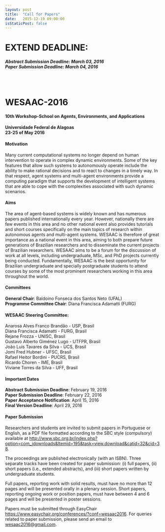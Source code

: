 ```yaml
---
layout: post
title:  "Call for Papers"
date:   2015-12-19 09:00:00
isStaticPost: false
---
```


# EXTEND DEADLINE:

##### Abstract Submission Deadline: March 03, 2016 <br> Paper Submission Deadline: March 04, 2016 <br><br><br><br>

# WESAAC-2016

#### 10th Workshop-School on Agents, Environments, and Applications

#### Universidade Federal de Alagoas <br> 23-25 of May 2016

#### Motivation

Many current computational systems no longer depend on human intervention to operate in complex dynamic environments. Some of the key features that allow such systems to autonomously operate include the ability to make rational decisions and to react to changes in a timely way. In that respect, agent systems and multi-agent environments provide a computing paradigm that supports the development of intelligent systems that are able to cope with the complexities associated with such dynamic scenarios.

#### Aims

The area of agent-based systems is widely known and has numerous papers published internationally every year. However, nationally there are few events in this area and no other national event also provides tutorials and short courses specifically on the main topics of research within autonomous agents and multi-agent systems. WESAAC is therefore of great importance as a national event in this area, aiming to both prepare future generations of Brazilian researchers and to disseminate the current projects of Brazilian researchers. WESAAC aims to be a forum for the discussion of work at all levels, including undergraduate, MSc, and PhD projects currently being conducted. Fundamentally, WESAAC is the best opportunity for Brazilian undergraduate and specially postgraduate students to attend courses by some of the most prominent researchers working in this area throughout the world.

#### Committees

**General Chair**: Baldoino Fonseca dos Santos Neto (UFAL) <br>
**Programme Committee Chair**: Diana Francisca Adamatti (FURG)

#### WESAAC Steering Committee:

Anarosa Alves Franco Brandão - USP, Brasil <br>
Diana Francisca Adamatti - FURG, Brasil <br>
Rejane Frozza - UNISC, Brasil <br>
Gustavo Alberto Giménez Lugo - UTFPR, Brasil <br>
João Luis Tavares da Silva - UCS, Brasil <br>
Jomi Fred Hubner - UFSC, Brasil <br>
Rafael Heitor Bordini - PUCRS, Brasil <br>
Ricardo Choren - IME, Brasil <br>
Viviane Torres da Silva - UFF, Brasil

#### Important Dates

**Abstract Submission Deadline**: February 19,  2016 <br>
**Paper Submission Deadline**: February 22, 2016 <br>
**Paper Acceptance Notification**: April 15, 2016 <br>
**Final Version Deadline**: April 29, 2016

#### Paper Submission

Researchers and students are invited to submit papers in Portuguese or English, as a PDF file formatted according to the SBC style (compulsory) available at <http://www.sbc.org.br/index.php?option=com_jdownloads&Itemid=195&task=view.download&catid=32&cid=38>.

The proceedings are published electronically (with an ISBN). Three separate tracks have been created for paper submission: (i) full papers, (ii) short papers (i.e., extended abstracts), and (iii) short papers written by undergraduate students.

Full papers, reporting work with solid results, must have no more than 12 pages and will be presented orally in a plenary session. Short
papers, reporting ongoing work or position papers, must have between 4 and 6 pages and will be presented in poster sessions.

Papers must be submitted through EasyChair <https://www.easychair.org/conferences/?conf=wesaac2016>. For queries related to paper submission, please send an email to <wesaac2016@gmail.com>.
